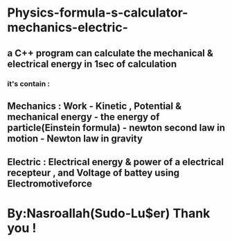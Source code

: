 # Physics-formula-s-calculator-mechanics-electric-
<h2><p>a C++ program can calculate the mechanical &amp; electrical energy in 1sec of calculation</p></h2>
<h3>it's contain :</h3>
<h2><p>Mechanics : Work - Kinetic , Potential & mechanical energy  - the energy of particle(Einstein formula) - newton second law in motion - Newton law in gravity</p></h2>
<h2>Electric : Electrical energy & power of a electrical recepteur , and Voltage of battey using Electromotiveforce</h2>
<h1>By:Nasroallah(Sudo-Lu$er) Thank you ! </h1>
